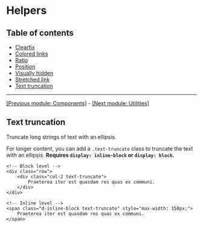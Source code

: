 # Helpers

## Table of contents

* [Clearfix](#clearfix)
* [Colored links](#colored-links)
* [Ratio](#ratios)
* [Position](#position)
* [Visually hidden](#visually-hidden)
* [Stretched link](#stretched-link)
* [Text truncation](#text-truncation)

<hr>

[[Previous module: Components]](https://github.com/AndrewSRea/My_Learning_Port/tree/main/Bootstrap/Components#components) - [[Next module: Utilities]](https://github.com/AndrewSRea/My_Learning_Port/tree/main/Bootstrap/Utilities#utilities)

## Text truncation

Truncate long strings of text with an ellipsis.

For longer content, you can add a `.text-truncate` class to truncate the text with an ellipsis. **Requires `display: inline-block` or `display: block`.**
```
<!-- Block level -->
<div class="row">
    <div class="col-2 text-truncate">
        Praeterea iter est quasdam res quas ex communi.
    </div>
</div>

<!-- Inline level -->
<span class="d-inline-block text-truncate" style="max-width: 150px;">
    Praeterea iter est quasdam res quas ex communi.
</span>
```